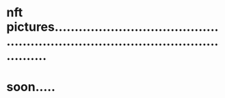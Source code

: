 # nft pictures........................................................................................................
# soon.....
